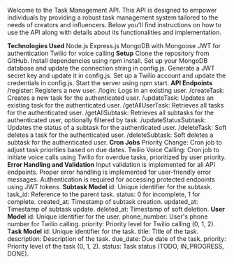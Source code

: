 Welcome to the Task Management API. This API is designed to empower individuals by providing a robust task management system tailored to the needs of creators and influencers. Below you'll find instructions on how to use the API along with details about its functionalities and implementation.

**Technologies Used**
Node.js
Express.js
MongoDB with Mongoose
JWT for authentication
Twilio for voice calling
**Setup**
Clone the repository from GitHub.
Install dependencies using npm install.
Set up your MongoDB database and update the connection string in config.js.
Generate a JWT secret key and update it in config.js.
Set up a Twilio account and update the credentials in config.js.
Start the server using npm start.
**API Endpoints**
/register: Registers a new user.
/login: Logs in an existing user.
/createTask: Creates a new task for the authenticated user.
/updateTask: Updates an existing task for the authenticated user.
/getAllUserTask: Retrieves all tasks for the authenticated user.
/getAllSubtask: Retrieves all subtasks for the authenticated user, optionally filtered by task.
/updateStatusSubtask: Updates the status of a subtask for the authenticated user.
/deleteTask: Soft deletes a task for the authenticated user.
/deleteSubtask: Soft deletes a subtask for the authenticated user.
**Cron Jobs**
Priority Change: Cron job to adjust task priorities based on due dates.
Twilio Voice Calling: Cron job to initiate voice calls using Twilio for overdue tasks, prioritized by user priority.
**Error Handling and Validation**
Input validation is implemented for all API endpoints.
Proper error handling is implemented for user-friendly error messages.
Authentication is required for accessing protected endpoints using JWT tokens.
**Subtask Model**
id: Unique identifier for the subtask.
task_id: Reference to the parent task.
status: 0 for incomplete, 1 for complete.
created_at: Timestamp of subtask creation.
updated_at: Timestamp of subtask update.
deleted_at: Timestamp of soft deletion.
**User Model**
id: Unique identifier for the user.
phone_number: User's phone number for Twilio calling.
priority: Priority level for Twilio calling (0, 1, 2).
T**ask Model**
id: Unique identifier for the task.
title: Title of the task.
description: Description of the task.
due_date: Due date of the task.
priority: Priority level of the task (0, 1, 2).
status: Task status (TODO, IN_PROGRESS, DONE).
